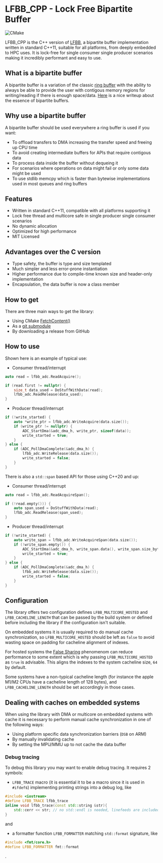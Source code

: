 # LFBB_CPP - Lock Free Bipartite Buffer
![CMake](https://github.com/DNedic/lfbb_cpp/actions/workflows/.github/workflows/cmake.yml/badge.svg)

LFBB_CPP is the C++ version of [LFBB](https://github.com/DNedic/lfbb), a bipartite buffer implementation written in standard C++11, suitable for all platforms, from deeply embedded to HPC uses. It is lock-free for single consumer single producer scenarios making it incredibly performant and easy to use.

## What is a bipartite buffer

A bipartite buffer is a variation of the classic [ring buffer](https://en.wikipedia.org/wiki/Circular_buffer) with the ability to always be able to provide the user with contigous memory regions for writing/reading if there is enough space/data.
[Here](https://www.codeproject.com/Articles/3479/The-Bip-Buffer-The-Circular-Buffer-with-a-Twist) is a nice writeup about the essence of bipartite buffers.

## Why use a bipartite buffer
A bipartite buffer should be used everywhere a ring buffer is used if you want:
* To offload transfers to DMA increasing the transfer speed and freeing up CPU time
* To avoid creating intermediate buffers for APIs that require contigous data
* To process data inside the buffer without dequeing it
* For scenarios where operations on data might fail or only some data might be used
* To use stdlib memcpy which is faster than bytewise implementations used in most queues and ring buffers

## Features
* Written in standard C++11, compatible with all platforms supporting it
* Lock free thread and multicore safe in single producer single consumer scenarios
* No dynamic allocation
* Optimized for high performance
* MIT Licensed

## Advantages over the C version
* Type safety, the buffer is type and size templated
* Much simpler and less error-prone instantiation
* Higher performance due to compile-time known size and header-only implementation
* Encapsulation, the data buffer is now a class member

## How to get
There are three main ways to get the library:
* Using CMake [FetchContent()](https://cmake.org/cmake/help/latest/module/FetchContent.html)
* As a [git submodule](https://git-scm.com/book/en/v2/Git-Tools-Submodules)
* By downloading a release from GitHub

## How to use
Shown here is an example of typical use:
* Consumer thread/interrupt
```cpp
auto read = lfbb_adc.ReadAcquire();

if (read.first != nullptr) {
    size_t data_used = DoStuffWithData(read);
    lfbb_adc.ReadRelease(data_used);
}
```

* Producer thread/interrupt
```cpp
if (!write_started) {
    auto *write_ptr = lfbb_adc.WriteAcquire(data.size());
    if (write_ptr != nullptr) {
        ADC_StartDma(&adc_dma_h, write_ptr, sizeof(data));
        write_started = true;
    }
} else {
    if (ADC_PollDmaComplete(&adc_dma_h) {
        lfbb_adc.WriteRelease(data.size());
        write_started = false;
    }
}
```

There is also a `std::span` based API for those using C++20 and up:
* Consumer thread/interrupt
```cpp
auto read = lfbb_adc.ReadAcquireSpan();

if (!read.empty())) {
    auto span_used = DoStuffWithData(read);
    lfbb_adc.ReadRelease(span_used);
}
```

* Producer thread/interrupt
```cpp
if (!write_started) {
    auto write_span = lfbb_adc.WriteAcquireSpan(data.size());
    if (!write_span.empty()) {
        ADC_StartDma(&adc_dma_h, write_span.data(), write_span.size_bytes());
        write_started = true;
    }
} else {
    if (ADC_PollDmaComplete(&adc_dma_h) {
        lfbb_adc.WriteRelease(data.size());
        write_started = false;
    }
}
```

## Configuration
The library offers two configuration defines ```LFBB_MULTICORE_HOSTED``` and ```LFBB_CACHELINE_LENGTH``` that can be passed by the build system or defined before including the library if the configuration isn't suitable.

On embedded systems it is usually required to do manual cache synchronization, so ```LFBB_MULTICORE_HOSTED``` should be left as ```false``` to avoid wasting space on padding for cacheline alignment of indexes.

For hosted systems the [False Sharing](https://en.wikipedia.org/wiki/False_sharing) phenomenom can reduce performance to some extent which is why passing ```LFBB_MULTICORE_HOSTED``` as ```true``` is advisable. This aligns the indexes to the system cacheline size, ```64``` by default.

Some systems have a non-typical cacheline length (for instance the apple M1/M2 CPUs have a cacheline length of 128 bytes), and ```LFBB_CACHELINE_LENGTH``` should be set accordingly in those cases.

## Dealing with caches on embedded systems
When using the library with DMA or multicore on embedded systems with cache it is necessary to perform manual cache synchronization in one of the following ways:
* Using platform specific data synchronization barriers (```DSB``` on ARM)
* By manually invalidating cache
* By setting the MPU/MMU up to not cache the data buffer

### Debug tracing
To debug this library you may want to enable debug tracing. It requires 2 symbols:
* `LFBB_TRACE` macro (it is essential it to be a macro since it is used in `#ifdef`s) implementing printing strings into a debug log, like

```c++
#include <iostream>
#define LFBB_TRACE lfbb_trace
inline void lfbb_trace(const std::string &str){
    std::cerr << str; // no std::endl is needed, linefeeds are included
}
```

and

* a formatter function `LFBB_FORMATTER` matching `std::format` signature, like
```c++
#include <fmt/core.h>
#define LFBB_FORMATTER fmt::format
```
.

